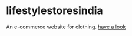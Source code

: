 # lifestylestoresindia
An e-commerce website for clothing.
<a href="https://shanmukatonangi.github.io/lifestylestoresindia/">have a look<a/>
